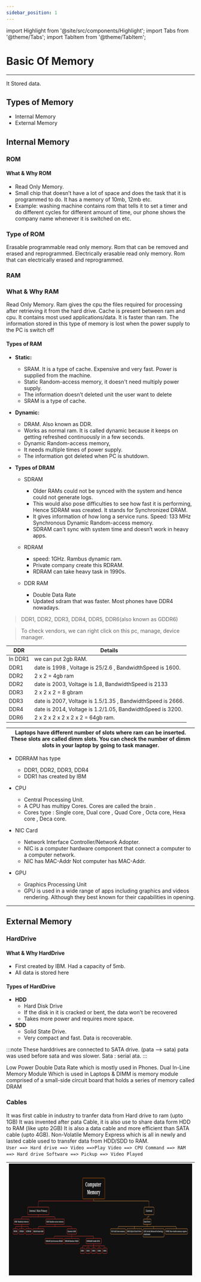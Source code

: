 ```yaml
---
sidebar_position: 1
---
```

import Highlight from '@site/src/components/Highlight';
import Tabs from '@theme/Tabs';
import TabItem from '@theme/TabItem';

# Basic Of Memory

---

<Tabs>
  <TabItem value="What is Memory" >
    It Stored data.
  </TabItem>
</Tabs>

## Types of Memory

- Internal Memory
- External Memory  

## Internal Memory

### ROM

#### What & Why ROM

- Read Only Memory. 
- Small chip that doesn’t have a lot of space and does the task that it is programmed to do. It has a memory of 10mb, 12mb etc.
- Example: washing machine contains rom that tells it to set a timer and do different cycles for different amount of time, our phone shows the company name whenever it is switched on etc.

### Type of ROM 

<Tabs>
  <TabItem value="EPROM" >
    Erasable programmable read only memory. Rom that can be removed and erased and reprogrammed.
  </TabItem>
   <TabItem value="EEPROM" >
    Electrically erasable read only memory. Rom that can electrically erased and reprogrammed.
  </TabItem>
</Tabs>


### RAM

### What & Why RAM

Read Only Memory. 
Ram gives the cpu the files required for processing after retrieving it from the hard drive. Cache is present between ram and cpu.
It contains most used applications/data. It is faster than ram.
The information stored in this type of memory is lost when the power supply to the PC is switch off 

#### **Types of RAM**

- **Static:** 
    - SRAM. It is a type of cache. Expensive and very fast. Power is supplied from the machine.
    - Static Random-access memory, it doesn't need multiply power supply.
    - The information doesn’t deleted unit the user want to delete 
    - SRAM is a type of cache.

- **Dynamic:**
    - DRAM. Also known as DDR.
    - Works as normal ram. It is called dynamic because it keeps on getting refreshed continuously in a few seconds. 
    - Dynamic Random-access memory, 
    - It needs multiple times of power supply.
    - The information got deleted when PC is shutdown.

-  **Types of DRAM**

    - SDRAM 

        - Older RAMs could not be synced with the system and hence could not generate logs.
        - This would also pose difficulties to see how fast it is performing, Hence SDRAM was created. It stands for Synchronized DRAM.
        - It gives information of how long a service runs. Speed: 133 MHz Synchronous Dynamic Random-access memory.
        - SDRAM can't sync with system time and doesn’t work in heavy apps.

    - RDRAM 

        - speed: 1GHz. Rambus dynamic ram.
        - Private company create this RDRAM.
        - RDRAM can take heavy task in 1990s.

    - DDR RAM
        - Double Data Rate
        -  Updated sdram that was faster. Most phones have DDR4 nowadays.
    
> DDR1, DDR2, DDR3, DDR4, DDR5, DDR6(also known as GDDR6)

> To check vendors, we can right click on this pc, manage, device manager.


|DDR| Details |
|---|---|
|In DDR1| we can put 2gb RAM. |
|DDR1 | date is 1998 , Voltage is 25/2.6 , BandwidthSpeed is 1600.|
|DDR2| 2 x 2 = 4gb ram|
|DDR2 | date is 2003, Voltage is 1.8, BandwidthSpeed is 2133|
|DDR3| 2 x 2 x 2 = 8 gbram|
|DDR3 | date is 2007, Voltage is 1.5/1.35 , BandwidthSpeed is 2666.|
|DDR4 | date is 2014, Voltage is 1.2/1.05, BandwidthSpeed is 3200.|
|DDR6| 2 x 2 x 2 x 2 x 2 x 2 = 64gb ram.|


|Laptops have different number of slots where ram can be inserted. These slots are called dimm slots. You can check the number of dimm slots in your laptop by going to task manager.|
|---|


- DDRRAM has type
    - DDR1, DDR2, DDR3, DDR4 
    - DDR1 has created by IBM 

- CPU 
    - Central Processing Unit. 
    - A CPU has multipy Cores. Cores are called the brain .
    - Cores type : Single core, Dual core , Quad Core , Octa core, Hexa core , Deca core.

- NIC Card 
    - Network Interface Controller/Network Adopter.
    - NIC is a computer hardware component that connect a computer to a computer network.
    - NIC has MAC-Addr Not computer has MAC-Addr.

- GPU 
    - Graphics Processing Unit
    - GPU is used in a wide range of apps including graphics and videos rendering. Although they best known for their capabilities in opening.

---

## External Memory 

### HardDrive

#### **What & Why HardDrive**

- First created by IBM. Had a capacity of 5mb. 
- All data is stored here

#### Types of HardDrive

- **HDD** 
    - Hard Disk Drive
    - If the disk in it is cracked or bent, the data won't be recovered
    - Takes more power and requires more space.
- **SDD**
    - Solid State Drive. 
    - Very compact and fast. Data is recoverable. 


:::note
These harddrives are connected to SATA drive. (pata --> sata) pata was used before sata and was slower. Sata : serial ata.
:::

  
<Tabs>
  <TabItem value="LPDDR" label="LPDDR" >
    Low Power Double Data Rate which is mostly used in Phones.
  </TabItem>

  <TabItem value="DIMM" label="DIMM">
    Dual In-Line Memory Module Which is used in Laptops & DIMM is memory module comprised of a small-side circuit board that holds a series of memory called DRAM
  </TabItem>
</Tabs>


### Cables

<Tabs>
  <TabItem value="PATA" label="PATA Cable" >
   It  was first cable in industry to tranfer data from Hard drive to ram (upto 1GB)
  </TabItem>

  <TabItem value="SATA" label="SATA Cable">
    It was invented after pata Cable, it is also use to share data form HDD to RAM (like upto 2GB)
  </TabItem>
  <TabItem value="M2" label="M2">
    It is also a data cable and more efficient than SATA cable (upto 4GB).
  </TabItem>
     <TabItem value="NVME" label="NVME" >
   Non-Volatile Memory Express which is all in newly and lasted cable used to transfer data from HDD/SDD to RAM.
  </TabItem>
</Tabs>

<code>
User ==> Hard drive ==> Video ==>Play Video ==> CPU Command ==> RAM ==> Hard drive Software ==> Pickup ==> Video Played
</code>


|![Memory_external_harddrive](./img/memorymindmap.png)|
|---| 